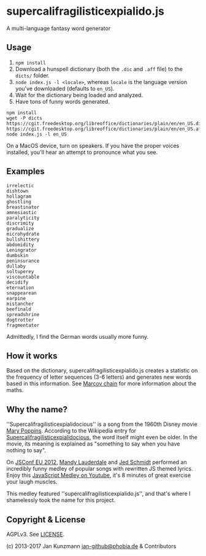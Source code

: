 # supercalifragilisticexpialido.js

A multi-language fantasy word generator

## Usage

1. `npm install`
2. Download a hunspell dictionary (both the `.dic` and `.aff` file) to the `dicts/` folder. 
3. `node index.js -l <locale>`, whereas `locale` is the language version you've downloaded (defaults to `en_US`).
4. Wait for the dictionary being loaded and analyzed.
5. Have tons of funny words generated.

```
npm install
wget -P dicts https://cgit.freedesktop.org/libreoffice/dictionaries/plain/en/en_US.dic https://cgit.freedesktop.org/libreoffice/dictionaries/plain/en/en_US.aff
node index.js -l en_US
```

On a MacOS device, turn on speakers. If you have the proper voices installed, you'll hear an attempt to pronounce what you see.

## Examples

```
irrelectic
dishtown
hollagram
ghostling
breastinator
amnesiastic
paralyticity
discrimity
gradualize
microhydrate
bullshittery
abdomidity
Leningrator
dumbskin
peninsurance
dullaby
soltuperey
viscountable
decidify
eternation
snappearean
earpine
mistancher
beefinald
spreadshrine
dogtrotter
fragmentator
```

Admittedly, I find the German words usually more funny.

## How it works

Based on the dictionary, supercalifragilisticexpialido.js creates a statistic on the frequency of letter sequences (3-6 letters) and generates new words based in this information. See [Marcov chain](https://en.wikipedia.org/wiki/Markov_chain) for more information about the maths.



## Why the name?

''Supercalifragilisticexpialidocious'' is a song from the 1960th Disney movie [Mary Poppins](https://en.wikipedia.org/wiki/Mary_Poppins_(film)). According to the Wikipedia entry for [Supercalifragilisticexpialidocious](https://en.wikipedia.org/wiki/Supercalifragilisticexpialidocious), the word itself might even be older. In the movie, its meaning is explained as "something to say when you have nothing to say".

On [JSConf EU 2012](http://2012.jsconf.eu), [Mandy Lauderdale](https://en.wikipedia.org/wiki/Mandy_Lauderdale) and [Jed Schmidt](http://jed.is) performed an incredibly funny medley of popular songs with rewritten JS themed lyrics. Enjoy this [JavaScript Medley on Youtube](https://www.youtube.com/watch?v=o7OE1uas2yg), it's 8 minutes of great exercise your laugh muscles.

This medley featured ''supercalifragilisticexpialido.js'', and that's where I shamelessly took the name for this project.

## Copyright & License

AGPLv3. See [LICENSE](LICENSE).

(c) 2013-2017 Jan Kunzmann <jan-github@phobia.de> & Contributors
